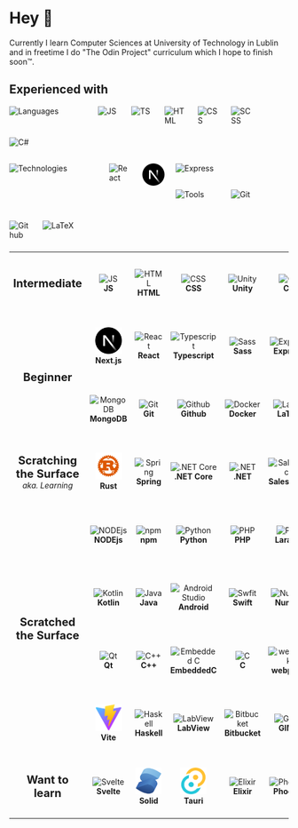 # Hey 👋

Currently I learn Computer Sciences at University of Technology in Lublin and in freetime I do "The Odin Project" curriculum which I hope to finish soon&trade;.

## Experienced with

<img 
  src="https://img.shields.io/badge/Languages-%231f2937"
  width="140"
  height="40"
  alt="Languages"
  align="left"
  style="padding: 0 20px 16px 0">
<img src="https://cdn.jsdelivr.net/gh/devicons/devicon/icons/javascript/javascript-original.svg"
  width="40"
  height="40"
  alt="JS"
  align="left"
  style="padding: 0 20px 16px 0">
<img src="https://cdn.jsdelivr.net/gh/devicons/devicon/icons/typescript/typescript-original.svg"
  width="40"
  height="40"
  alt="TS"
  align="left"
  style="padding: 0 20px 16px 0">
<img src="https://cdn.jsdelivr.net/gh/devicons/devicon/icons/html5/html5-original.svg"
  width="40"
  height="40"
  alt="HTML"
  align="left"
  style="padding: 0 20px 16px 0">
<img src="https://cdn.jsdelivr.net/gh/devicons/devicon/icons/css3/css3-original.svg"
  width="40"
  height="40"
  alt="CSS"
  align="left"
  style="padding: 0 20px 16px 0">
<img src="https://cdn.jsdelivr.net/gh/devicons/devicon/icons/sass/sass-original.svg"
  width="40"
  height="40"
  alt="SCSS"
  align="left"
  style="padding: 0 20px 16px 0">
<img src="https://cdn.jsdelivr.net/gh/devicons/devicon/icons/csharp/csharp-original.svg"
  width="40"
  height="40"
  alt="C#"
  style="padding: 0 20px 16px 0">

<img 
  src="https://img.shields.io/badge/Technologies-%231f2937"
  width="160"
  height="40"
  alt="Technologies"
  align="left"
  style="padding: 0 20px 16px 0">
<img src="https://cdn.jsdelivr.net/gh/devicons/devicon/icons/react/react-original.svg"
  width="40"
  height="40"
  alt="React"
  align="left"
  style="padding: 0 20px 16px 0">
<picture>
    <source media="(prefers-color-scheme: dark)" srcset="./icons/next-official-dark.svg">
  <img src="./icons/next-official-dark.svg"
  width="40"
  height="40"
  alt="Next.js"
  align="left"
  style="padding: 0 20px 16px 0">
</picture>
<picture> 
    <source media="(prefers-color-scheme: dark)" srcset="https://user-images.githubusercontent.com/33003089/227041204-71a593b5-395e-4de9-82ff-21f6113c2c8a.svg">
    <img src="https://cdn.jsdelivr.net/gh/devicons/devicon/icons/express/express-original.svg" 
    width="40" 
    height="40"
    alt="Express"
    style="padding: 0 20px 16px 0">
</picture>

<img 
  src="https://img.shields.io/badge/Tools-%231f2937"
  width="80"
  height="40"
  alt="Tools"
  align="left"
  style="padding: 0 20px 16px 0">
<img src="https://cdn.jsdelivr.net/gh/devicons/devicon/icons/git/git-original.svg"
  width="40"
  height="40"
  alt="Git"
  align="left"
  style="padding: 0 20px 16px 0">
<picture>
    <source media="(prefers-color-scheme: dark)" srcset="./icons/github-dark.svg">
    <img src="https://cdn.jsdelivr.net/gh/devicons/devicon/icons/github/github-original.svg"
    width="40"
    height="40"
    alt="Github"
    align="left"
    style="padding: 0 20px 16px 0">
</picture>
<picture>
    <source media="(prefers-color-scheme: dark)" srcset="./icons/latex-dark.svg">
    <img src="https://cdn.jsdelivr.net/gh/devicons/devicon/icons/latex/latex-original.svg"
    width="40"
    height="40"
    alt="LaTeX"
    style="padding: 0 20px 16px 0">
</picture>

<table>
  <tr>
    <td align="center" height="108" width="108">
      <strong style='font-size: 20px'>Intermediate</strong>
    </td>
     <td align="center" height="108" width="108">
        <img src="https://cdn.jsdelivr.net/gh/devicons/devicon/icons/javascript/javascript-original.svg"
        width="48"
        height="48"
        alt="JS">
        <br /><strong>JS</strong>
      </td> 
    <td align="center" height="108" width="108">
        <img src="https://cdn.jsdelivr.net/gh/devicons/devicon/icons/html5/html5-original.svg"
        width="48"
        height="48"
        alt="HTML">
        <br /><strong>HTML</strong>
      </td>
    <td align="center" height="108" width="108">
      <img src="https://cdn.jsdelivr.net/gh/devicons/devicon/icons/css3/css3-original.svg"
      width="48"
      height="48"
      alt="CSS">
      <br /><strong>CSS</strong>
    </td>
    <td align="center" height="108" width="108">
      <picture>
        <source media="(prefers-color-scheme: dark)" srcset="./icons/unity-dark.svg">
        <img alt="Unity" src="https://cdn.jsdelivr.net/gh/devicons/devicon/icons/unity/unity-original.svg"
        width="48"
        height="48"
        alt="Unity">
      </picture>
      <br /><strong>Unity</strong>
    </td>
    <td align="center" height="108" width="108">
      <img src="https://cdn.jsdelivr.net/gh/devicons/devicon/icons/csharp/csharp-original.svg"
      width="48"
      height="48"
      alt="C#">
      <br /><strong>C#</strong>
    </td>
  </tr>
  <tr>
    <td rowspan="2" align="center" height="108" width="108">
      <strong style='font-size: 20px'>Beginner</strong>
    </td>
    <td align="center" height="108" width="108">
        <picture>
          <source media="(prefers-color-scheme: dark)" srcset="./icons/next-official-dark.svg">
          <img src="./icons/next-official-dark.svg"
          width="48"
          height="48"
          alt="Next.js">
        </picture>
        <br /><strong>Next.js</strong>
      </td>
    <td align="center" height="108" width="108">
      <img src="https://cdn.jsdelivr.net/gh/devicons/devicon/icons/react/react-original.svg"
      width="48"
      height="48"
      alt="React">
      <br /><strong>React</strong>
    </td>
    <td align="center" height="108" width="108">
      <img src="https://cdn.jsdelivr.net/gh/devicons/devicon/icons/typescript/typescript-original.svg"
      width="48"
      height="48"
      alt="Typescript">
      <br /><strong>Typescript</strong>
    </td>
    <td align="center" height="108" width="108">
      <img src="https://cdn.jsdelivr.net/gh/devicons/devicon/icons/sass/sass-original.svg"
      width="48"
      height="48"
      alt="Sass">
      <br /><strong>Sass</strong>
    </td>
    <td align="center" height="108" width="108">
      <picture> 
      <source media="(prefers-color-scheme: dark)" srcset="https://user-images.githubusercontent.com/33003089/227041204-71a593b5-395e-4de9-82ff-21f6113c2c8a.svg">
      <img src="https://cdn.jsdelivr.net/gh/devicons/devicon/icons/express/express-original.svg" 
      width="48" 
      height="48"
      alt="Express"
      ></picture>
      <br /><strong>Express</strong>
    </td>
  </tr>
  <tr>
    <td align="center" height="108" width="108">
        <img src="https://cdn.jsdelivr.net/gh/devicons/devicon/icons/mongodb/mongodb-original.svg"
        width="48"
        height="48"
        alt="MongoDB">
        <br /><strong>MongoDB</strong>
      </td>
    <td align="center" height="108" width="108">
        <img src="https://cdn.jsdelivr.net/gh/devicons/devicon/icons/git/git-original.svg"
        width="48"
        height="48"
        alt="Git">
        <br /><strong>Git</strong>
      </td>
      <td align="center" height="108" width="108">
        <picture>
          <source media="(prefers-color-scheme: dark)" srcset="./icons/github-dark.svg">
          <img src="https://cdn.jsdelivr.net/gh/devicons/devicon/icons/github/github-original.svg"
          width="48"
          height="48"
          alt="Github">    
        </picture>
        <br /><strong>Github</strong>
      </td>
      <td align="center" height="108" width="108">
        <img src="https://cdn.jsdelivr.net/gh/devicons/devicon/icons/docker/docker-original.svg"
        width="48"
        height="48"
        alt="Docker">
        <br /><strong>Docker</strong>
      </td>
      <td align="center" height="108" width="108">
        <picture>
          <source media="(prefers-color-scheme: dark)" srcset="./icons/latex-dark.svg">
          <img src="https://cdn.jsdelivr.net/gh/devicons/devicon/icons/latex/latex-original.svg"
          width="48"
          height="48"
          alt="LaTeX">
        </picture>
        <br /><strong>LaTeX</strong>
      </td>
      <td align="center" height="108" width="108">
        <picture>
          <source media="(prefers-color-scheme: dark)" srcset="./icons/markdown-dark.svg">
          <img src="https://cdn.jsdelivr.net/gh/devicons/devicon/icons/markdown/markdown-original.svg"
          width="48"
          height="48"
          alt="Markdown">
        </picture>
        <br /><strong>Markdown</strong>
      </td>
  </tr>
  <tr>
    <td align="center" height="108" width="108">
      <strong style='font-size: 20px'>Scratching the Surface</strong>
      <i>aka. Learning</i>
    </td>
    <td align="center" height="108" width="108">
      <img src="./icons/rust-dark.svg"
      width="48"
      height="48"
      alt="Rust">
      <br /><strong>Rust</strong>
    </td>
    <td align="center" height="108" width="108">
      <img src="https://cdn.jsdelivr.net/gh/devicons/devicon/icons/spring/spring-original.svg"
      width="48"
      height="48"
      alt="Spring">
      <br /><strong>Spring</strong>
    </td>
    <td align="center" height="108" width="108">
      <img src="https://cdn.jsdelivr.net/gh/devicons/devicon/icons/dotnetcore/dotnetcore-original.svg"
      width="48"
      height="48"
      alt=".NET Core">
      <br /><strong>.NET Core</strong>
    </td>
    <td align="center" height="108" width="108">
      <img src="https://cdn.jsdelivr.net/gh/devicons/devicon/icons/dot-net/dot-net-original.svg"
      width="48"
      height="48"
      alt=".NET">
      <br /><strong>.NET</strong>
    </td>
    <td align="center" height="108" width="108">
      <img src="https://cdn.jsdelivr.net/gh/devicons/devicon/icons/salesforce/salesforce-original.svg"
      width="48"
      height="48"
      alt="Salesforce">
      <br /><strong>Salesforce</strong>
    </td>
  </tr>
  <tr>
    <td rowspan=4 align="center" height="108" width="108">
      <strong style='font-size: 20px'>Scratched the Surface</strong>
    </td>
    <td align="center" height="108" width="108">
      <img src="https://cdn.jsdelivr.net/gh/devicons/devicon/icons/nodejs/nodejs-original.svg"
      width="48"
      height="48"
      alt="NODEjs">
      <br /><strong>NODEjs</strong>
    </td>
        <td align="center" height="108" width="108">
      <img src="https://cdn.jsdelivr.net/gh/devicons/devicon/icons/npm/npm-original-wordmark.svg"
      width="48"
      height="48"
      alt="npm">
      <br /><strong>npm</strong>
    </td>
    <td align="center" height="108" width="108">
      <img src="https://cdn.jsdelivr.net/gh/devicons/devicon/icons/python/python-original.svg"
      width="48"
      height="48"
      alt="Python">
      <br /><strong>Python</strong>
    </td>
    <td align="center" height="108" width="108">
      <img src="https://cdn.jsdelivr.net/gh/devicons/devicon/icons/php/php-original.svg"
      width="48"
      height="48"
      alt="PHP">
      <br /><strong>PHP</strong>
    </td>
    <td align="center" height="108" width="108">
      <img src="https://cdn.jsdelivr.net/gh/devicons/devicon/icons/laravel/laravel-plain.svg"
      width="48"
      height="48"
      alt="PHP">
      <br /><strong>Laravel</strong>
    </td>
    <td align="center" height="108" width="108">
      <img src="https://cdn.jsdelivr.net/gh/devicons/devicon/icons/neo4j/neo4j-original.svg"
      width="48"
      height="48"
      alt="Neo4j">
      <br /><strong>Neo4j</strong>
    </td>
    <td align="center" height="108" width="108">
      <img src="https://cdn.jsdelivr.net/gh/devicons/devicon/icons/mysql/mysql-original.svg"
      width="48"
      height="48"
      alt="MySQL">
      <br /><strong>MySQL</strong>
    </td>
  </tr>
  <tr>
    <td align="center" height="108" width="108">
      <img src="https://cdn.jsdelivr.net/gh/devicons/devicon/icons/kotlin/kotlin-original.svg"
      width="48"
      height="48"
      alt="Kotlin">
      <br /><strong>Kotlin</strong>
    </td>
    <td align="center" height="108" width="108">
      <img src="https://cdn.jsdelivr.net/gh/devicons/devicon/icons/java/java-original.svg"
      width="48"
      height="48"
      alt="Java">
      <br /><strong>Java</strong>
    </td>
    <td align="center" height="108" width="108">
      <img src="https://cdn.jsdelivr.net/gh/devicons/devicon/icons/androidstudio/androidstudio-original.svg"
      width="48"
      height="48"
      alt="Android Studio">
      <br /><strong>Android</strong>
    </td>
    <td align="center" height="108" width="108">
      <img src="https://cdn.jsdelivr.net/gh/devicons/devicon/icons/swift/swift-original.svg"
      width="48"
      height="48"
      alt="Swfit">
      <br /><strong>Swift</strong>
    </td>
    <td align="center" height="108" width="108">
      <img src="https://cdn.jsdelivr.net/gh/devicons/devicon/icons/numpy/numpy-original.svg"
      width="48"
      height="48"
      alt="NumPy">
      <br /><strong>NumPy</strong>
    </td>
    <td align="center" height="108" width="108">
      <img src="https://cdn.jsdelivr.net/gh/devicons/devicon/icons/tensorflow/tensorflow-original.svg"
      width="48"
      height="48"
      alt="NumPy">
      <br /><strong>TensorFlow</strong>
    </td>
    <td align="center" height="108" width="108">
      <img src="https://cdn.jsdelivr.net/gh/devicons/devicon/icons/jupyter/jupyter-original.svg"
      width="48"
      height="48"
      alt="NumPy">
      <br /><strong>Jupyter</strong>
    </td>
  </tr>
  <tr>
    <td align="center" height="108" width="108">
      <img src="https://cdn.jsdelivr.net/gh/devicons/devicon/icons/qt/qt-original.svg"
      width="48"
      height="48"
      alt="Qt">
      <br /><strong>Qt</strong>
    </td>
    <td align="center" height="108" width="108">
      <img src="https://cdn.jsdelivr.net/gh/devicons/devicon/icons/cplusplus/cplusplus-original.svg"
      width="48"
      height="48"
      alt="C++">
      <br /><strong>C++</strong>
    </td>
    <td align="center" height="108" width="108">
      <img src="https://cdn.jsdelivr.net/gh/devicons/devicon/icons/embeddedc/embeddedc-original.svg"
      width="48"
      height="48"
      alt="Embedded C">
      <br /><strong>EmbeddedC</strong>
    </td>
    <td align="center" height="108" width="108">
      <img src="https://cdn.jsdelivr.net/gh/devicons/devicon/icons/c/c-original.svg" width="48" height="48" alt="C">
      <br /><strong>C</strong>
    </td>
    <td align="center" height="108" width="108">
      <img src="https://cdn.jsdelivr.net/gh/devicons/devicon/icons/webpack/webpack-original.svg"
      width="48"
      height="48"
      alt="webpack">
      <br /><strong>webpack</strong>
    </td>
    <td align="center" height="108" width="108">
      <img src="https://user-images.githubusercontent.com/33003089/214561002-1755201e-fc24-46cb-9463-d3704e1d52eb.svg"
      width="48"
      height="48"
      alt="PowerShell">
      <br /><strong>PowerShell</strong>
    </td>
    <td align="center" height="108" width="108">
      <img src="https://cdn.jsdelivr.net/gh/devicons/devicon/icons/bash/bash-original.svg"
      width="48"
      height="48"
      alt="Bash">
      <br /><strong>Bash</strong>
    </td>
  </tr>
  <tr>
    <td align="center" height="108" width="108">
      <img src="./icons/vite.svg"
      width="48"
      height="48"
      alt="Vite">
      <br /><strong>Vite</strong>
    </td>
    <td align="center" height="108" width="108">
      <img src="https://cdn.jsdelivr.net/gh/devicons/devicon/icons/haskell/haskell-original.svg"
      width="48"
      height="48"
      alt="Haskell">
      <br /><strong>Haskell</strong>
    </td>
    <td align="center" height="108" width="108">
      <img src="https://cdn.jsdelivr.net/gh/devicons/devicon/icons/labview/labview-original.svg"
      width="48"
      height="48"
      alt="LabView">
      <br /><strong>LabView</strong>
    </td>
    <td align="center" height="108" width="108">
      <img src="https://cdn.jsdelivr.net/gh/devicons/devicon/icons/bitbucket/bitbucket-original.svg"
      width="48"
      height="48"
      alt="Bitbucket">
      <br /><strong>Bitbucket</strong>
    </td>
    <td align="center" height="108" width="108">
      <img src="https://cdn.jsdelivr.net/gh/devicons/devicon/icons/gimp/gimp-original.svg"
      width="48"
      height="48"
      alt="GIMP">
      <br /><strong>GIMP</strong>
    </td>
    <td align="center" height="108" width="108">
      <img src="https://cdn.jsdelivr.net/gh/devicons/devicon/icons/inkscape/inkscape-original.svg"
      width="48"
      height="48"
      alt="Inkscape">
      <br /><strong>Inkscape</strong>
    </td>
    <td align="center" height="108" width="108">
      <img src="https://cdn.jsdelivr.net/gh/devicons/devicon/icons/blender/blender-original.svg"
      width="48"
      height="48"
      alt="Blender">
      <br /><strong>Blender</strong>
    </td>
  </tr>
  <tr>
    <td align="center" height="108" width="108">
      <strong style='font-size: 20px'>Want to learn</strong>
    </td>
    <td align="center" height="108" width="108">
      <img src="https://cdn.jsdelivr.net/gh/devicons/devicon/icons/svelte/svelte-original.svg"
      width="48"
      height="48"
      alt="Svelte">
      <br /><strong>Svelte</strong>
    </td>
    <td align="center" height="108" width="108">
      <img src="./icons/solid.svg"
      width="48"
      height="48"
      alt="Solid">
      <br /><strong>Solid</strong>
    </td>
    <td align="center" height="108" width="108">
      <img src="./icons/tauri.svg"
      width="48"
      height="48"
      alt="Tauri">
      <br /><strong>Tauri</strong>
    </td>
    <td align="center" height="108" width="108">
      <img src="https://cdn.jsdelivr.net/gh/devicons/devicon/icons/elixir/elixir-original.svg"
      width="48"
      height="48"
      alt="Elixir">
      <br /><strong>Elixir</strong>
    </td>
    <td align="center" height="108" width="108">
      <img src="https://cdn.jsdelivr.net/gh/devicons/devicon/icons/phoenix/phoenix-original.svg"
      width="48"
      height="48"
      alt="Phoenix">
      <br /><strong>Phoenix</strong>
    </td>
    <td align="center" height="108" width="108">
      <img src="./icons/bevy.png"
      width="48"
      height="48"
      alt="Bevy">
      <br /><strong>Bevy</strong>
    </td>
    <td align="center" height="108" width="108">
      <img src="https://cdn.jsdelivr.net/gh/devicons/devicon/icons/arduino/arduino-original.svg"
      width="48"
      height="48"
      alt="Arduino">
      <br /><strong>Arduino</strong>
    </td>
  </tr>
</table>
